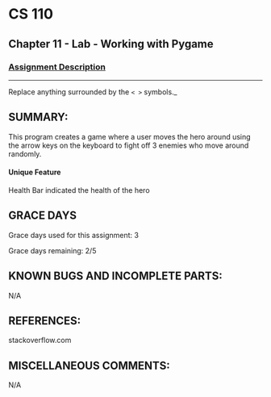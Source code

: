 # CS 110
## Chapter 11 - Lab - Working with Pygame


### [Assignment Description](https://docs.google.com/document/d/1kFLQs7Lepb8hcYOrZq5scmRmdcNkIwWZ6Kb85_0bCVY/edit?usp=sharing)

***
Replace anything surrounded by the `< >` symbols._

## SUMMARY:
This program creates a game where a user moves the hero around using the arrow keys on the keyboard to fight off 3 enemies who move around randomly.
#### Unique Feature
 Health Bar indicated the health of the hero

## GRACE DAYS
Grace days used for this assignment: 3

Grace days remaining: 2/5

## KNOWN BUGS AND INCOMPLETE PARTS:
 N/A

## REFERENCES:
 stackoverflow.com

## MISCELLANEOUS COMMENTS:
N/A
